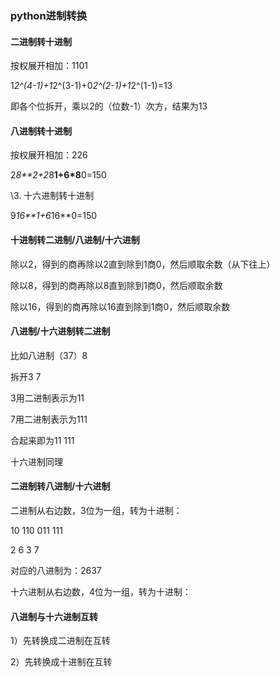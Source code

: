 ### python进制转换

#### 二进制转十进制

按权展开相加：1101

1*2^(4-1)+1*2^(3-1)+0*2^(2-1)+1*2^(1-1)=13

即各个位拆开，乘以2的（位数-1）次方，结果为13

#### 八进制转十进制

按权展开相加：226

2*8**2+2*8**1+6*8**0=150

\3. 十六进制转十进制

9*16**1+6*16**0=150

#### 十进制转二进制/八进制/十六进制

除以2，得到的商再除以2直到除到1商0，然后顺取余数（从下往上）

除以8，得到的商再除以8直到除到1商0，然后顺取余数

除以16，得到的商再除以16直到除到1商0，然后顺取余数

#### 八进制/十六进制转二进制

比如八进制（37）8

拆开3 7

3用二进制表示为11

7用二进制表示为111

合起来即为11 111

十六进制同理

####  二进制转八进制/十六进制

二进制从右边数，3位为一组，转为十进制：

10 110 011 111

2   6   3   7

对应的八进制为：2637

十六进制从右边数，4位为一组，转为十进制：

#### 八进制与十六进制互转

1）先转换成二进制在互转

2）先转换成十进制在互转

